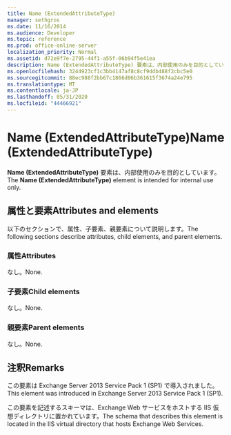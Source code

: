 ```yaml
---
title: Name (ExtendedAttributeType)
manager: sethgros
ms.date: 11/16/2014
ms.audience: Developer
ms.topic: reference
ms.prod: office-online-server
localization_priority: Normal
ms.assetid: d72e9f7e-2795-44f1-a55f-06b94f5e41ea
description: Name (ExtendedAttributeType) 要素は、内部使用のみを目的としています。
ms.openlocfilehash: 3244923cf1c3bb4147af8c8cf9ddb488f2cbc5e0
ms.sourcegitcommit: 88ec988f2bb67c1866d06b361615f3674a24e795
ms.translationtype: MT
ms.contentlocale: ja-JP
ms.lasthandoff: 05/31/2020
ms.locfileid: "44466921"
---
```

# <a name="name-extendedattributetype"></a><span data-ttu-id="a7bf5-103">Name (ExtendedAttributeType)</span><span class="sxs-lookup"><span data-stu-id="a7bf5-103">Name (ExtendedAttributeType)</span></span>

<span data-ttu-id="a7bf5-104">**Name (ExtendedAttributeType)** 要素は、内部使用のみを目的としています。</span><span class="sxs-lookup"><span data-stu-id="a7bf5-104">The **Name (ExtendedAttributeType)** element is intended for internal use only.</span></span> 

## <a name="attributes-and-elements"></a><span data-ttu-id="a7bf5-105">属性と要素</span><span class="sxs-lookup"><span data-stu-id="a7bf5-105">Attributes and elements</span></span>

<span data-ttu-id="a7bf5-106">以下のセクションで、属性、子要素、親要素について説明します。</span><span class="sxs-lookup"><span data-stu-id="a7bf5-106">The following sections describe attributes, child elements, and parent elements.</span></span>
  
### <a name="attributes"></a><span data-ttu-id="a7bf5-107">属性</span><span class="sxs-lookup"><span data-stu-id="a7bf5-107">Attributes</span></span>

<span data-ttu-id="a7bf5-108">なし。</span><span class="sxs-lookup"><span data-stu-id="a7bf5-108">None.</span></span>
  
### <a name="child-elements"></a><span data-ttu-id="a7bf5-109">子要素</span><span class="sxs-lookup"><span data-stu-id="a7bf5-109">Child elements</span></span>

<span data-ttu-id="a7bf5-110">なし。</span><span class="sxs-lookup"><span data-stu-id="a7bf5-110">None.</span></span>
  
### <a name="parent-elements"></a><span data-ttu-id="a7bf5-111">親要素</span><span class="sxs-lookup"><span data-stu-id="a7bf5-111">Parent elements</span></span>

<span data-ttu-id="a7bf5-112">なし。</span><span class="sxs-lookup"><span data-stu-id="a7bf5-112">None.</span></span>
  
## <a name="remarks"></a><span data-ttu-id="a7bf5-113">注釈</span><span class="sxs-lookup"><span data-stu-id="a7bf5-113">Remarks</span></span>

<span data-ttu-id="a7bf5-114">この要素は Exchange Server 2013 Service Pack 1 (SP1) で導入されました。</span><span class="sxs-lookup"><span data-stu-id="a7bf5-114">This element was introduced in Exchange Server 2013 Service Pack 1 (SP1).</span></span>
  
<span data-ttu-id="a7bf5-115">この要素を記述するスキーマは、Exchange Web サービスをホストする IIS 仮想ディレクトリに置かれています。</span><span class="sxs-lookup"><span data-stu-id="a7bf5-115">The schema that describes this element is located in the IIS virtual directory that hosts Exchange Web Services.</span></span>
  

